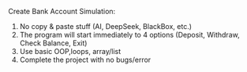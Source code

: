 Create Bank Account Simulation:
1. No copy & paste stuff (AI, DeepSeek, BlackBox, etc.)
2. The program will start immediately to 4 options (Deposit, Withdraw, Check Balance, Exit)
3. Use basic OOP,loops, array/list
4. Complete the project with no bugs/error

